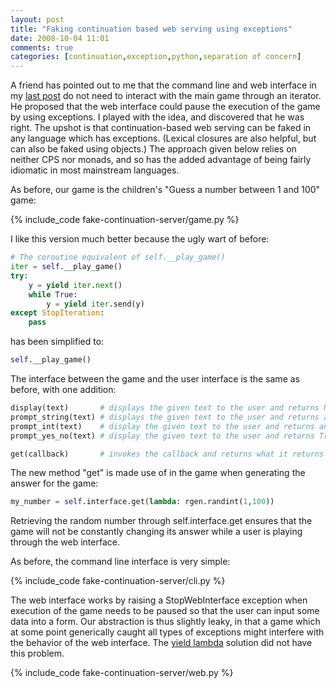 ```yaml
---
layout: post
title: "Faking continuation based web serving using exceptions"
date: 2008-10-04 11:01
comments: true
categories: [continuation,exception,python,separation of concern]
---
```

A friend has pointed out to me that the command line and web interface in my [last post](/blog/2008/09/15/de-coupling-interfaces-with-yield-lambda/) do not need to interact with the main game through an iterator. He proposed that the web interface could pause the execution of the game by using exceptions. I played with the idea, and discovered that he was right. The upshot is that continuation-based web serving can be faked in any language which has exceptions. (Lexical closures are also helpful, but can also be faked using objects.) The approach given below relies on neither CPS nor monads, and so has the added advantage of being fairly idiomatic in most mainstream languages.

As before, our game is the children's "Guess a number between 1 and 100" game:

{% include_code fake-continuation-server/game.py %}

I like this version much better because the ugly wart of before:

``` python The trouble with calling a generator from a generator
# The coroutine equivalent of self.__play_game()
iter = self.__play_game()
try:
    y = yield iter.next()
    while True:
        y = yield iter.send(y)
except StopIteration:
    pass
```

has been simplified to:

``` python Regular method invocation
self.__play_game()
```

The interface between the game and the user interface is the same as before, with one addition:

``` python Interface
display(text)       # displays the given text to the user and returns None
prompt_string(text) # displays the given text to the user and returns a string input by the user
prompt_int(text)    # display the given text to the user and returns an int input by the user
prompt_yes_no(text) # display the given text to the user and returns True for yes and False for no

get(callback)       # invokes the callback and returns what it returns
```

The new method "get" is made use of in the game when generating the answer for the game:

``` python Get usage
my_number = self.interface.get(lambda: rgen.randint(1,100))
```

Retrieving the random number through self.interface.get ensures that the game will not be constantly changing its answer while a user is playing through the web interface.

As before, the command line interface is very simple:

{% include_code fake-continuation-server/cli.py %}

The web interface works by raising a StopWebInterface exception when execution of the game needs to be paused so that the user can input some data into a form. Our abstraction is thus slightly leaky, in that a game which at some point generically caught all types of exceptions might interfere with the behavior of the web interface. The [yield lambda](/blog/2008/09/15/de-coupling-interfaces-with-yield-lambda/) solution did not have this problem.

{% include_code fake-continuation-server/web.py %}
